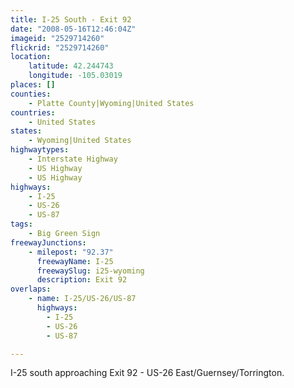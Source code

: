 ```yaml
---
title: I-25 South - Exit 92
date: "2008-05-16T12:46:04Z"
imageid: "2529714260"
flickrid: "2529714260"
location:
    latitude: 42.244743
    longitude: -105.03019
places: []
counties:
    - Platte County|Wyoming|United States
countries:
    - United States
states:
    - Wyoming|United States
highwaytypes:
    - Interstate Highway
    - US Highway
    - US Highway
highways:
    - I-25
    - US-26
    - US-87
tags:
    - Big Green Sign
freewayJunctions:
    - milepost: "92.37"
      freewayName: I-25
      freewaySlug: i25-wyoming
      description: Exit 92
overlaps:
    - name: I-25/US-26/US-87
      highways:
        - I-25
        - US-26
        - US-87

---
```

I-25 south approaching Exit 92 - US-26 East/Guernsey/Torrington.